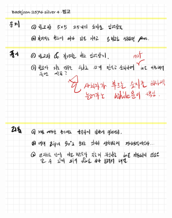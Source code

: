 ![BC500977-8FA1-4E07-978D-A00666755726.jpeg](README_assets/abe9953bcb965553eceb49ef042c81369960c25b.jpeg)


